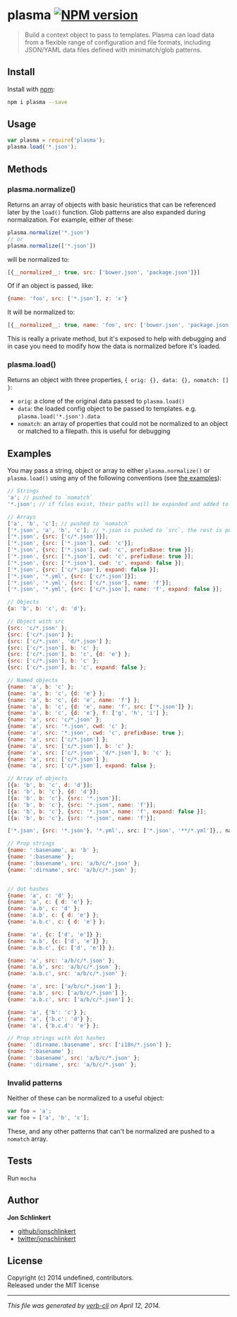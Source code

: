# plasma [![NPM version](https://badge.fury.io/js/plasma.png)](http://badge.fury.io/js/plasma)

> Build a context object to pass to templates. Plasma can load data from a flexible range of configuration and file formats, including JSON/YAML data files defined with minimatch/glob patterns.

## Install
Install with [npm](npmjs.org):

```bash
npm i plasma --save
```


## Usage

```js
var plasma = require('plasma');
plasma.load('*.json');
```

## Methods

### plasma.normalize()

Returns an array of objects with basic heuristics that can be referenced later by the `load()` function. Glob patterns are also expanded during normalization. For example, either of these:

```js
plasma.normalize('*.json')
// or
plasma.normalize(['*.json'])
```
will be normalized to:

```js
[{__normalized__: true, src: ['bower.json', 'package.json']}]
```
Of if an object is passed, like:

```js
{name: 'foo', src: ['*.json'], z: 'x'}
```
It will be normalized to:

```js
[{__normalized__: true, name: 'foo', src: ['bower.json', 'package.json'], z: 'x'}]
```

This is really a private method, but it's exposed to help with debugging and in case you need to modify how the data is normalized before it's loaded.


### plasma.load()

Returns an object with three properties, `{ orig: {}, data: {}, nomatch: [] }`:

* `orig`: a clone of the original data passed to `plasma.load()`
* `data`: the loaded config object to be passed to templates. e.g. `plasma.load('*.json').data`
* `nomatch`: an array of properties that could not be normalized to an object or matched to a filepath. this is useful for debugging

## Examples
You may pass a string, object or array to either `plasma.normalize()` or `plasma.load()` using any of the following conventions (see [the examples](./docs/examples.js)):

```js
// Strings
'a'; // pushed to `nomatch`
'*.json'; // if files exist, their paths will be expanded and added to a `src` array

// Arrays
['a', 'b', 'c']; // pushed to `nomatch`
['*.json', 'a', 'b', 'c']; // *.json is pushed to `src`, the rest is pushed to `nomatch`
['*.json', {src: ['c/*.json']}];
['*.json', {src: ['*.json'], cwd: 'c'}];
['*.json', {src: ['*.json'], cwd: 'c', prefixBase: true }];
['*.json', {src: ['*.json'], cwd: 'c', prefixBase: true }];
['*.json', {src: ['*.json'], cwd: 'c', expand: false }];
['*.json', {src: ['c/*.json'], expand: false }];
['*.json', '*.yml', {src: ['c/*.json']}];
['*.json', '*.yml', {src: ['c/*.json'], name: 'f'}];
['*.json', '*.yml', {src: ['c/*.json'], name: 'f', expand: false }];

// Objects
{a: 'b', b: 'c', d: 'd'};

// Object with src
{src: 'c/*.json' };
{src: ['c/*.json'] };
{src: ['c/*.json', 'd/*.json'] };
{src: ['c/*.json'], b: 'c' };
{src: ['c/*.json'], b: 'c', {d: 'e'} };
{src: ['c/*.json'], b: 'c' };
{src: ['c/*.json'], b: 'c', expand: false };

// Named objects
{name: 'a', b: 'c' };
{name: 'a', b: 'c', {d: 'e'} };
{name: 'a', b: 'c', {d: 'e', name: 'f'} };
{name: 'a', b: 'c', {d: 'e', name: 'f', src: ['*.json']} };
{name: 'a', b: 'c', {d: 'e'}, f: ['g', 'h', 'i'] };
{name: 'a', src: 'c/*.json' };
{name: 'a', src: '*.json', cwd: 'c' };
{name: 'a', src: '*.json', cwd: 'c', prefixBase: true };
{name: 'a', src: ['c/*.json'] };
{name: 'a', src: ['c/*.json'], b: 'c' };
{name: 'a', src: ['c/*.json', 'd/*.json'], b: 'c' };
{name: 'a', src: ['c/*.json'] };
{name: 'a', src: ['c/*.json'], expand: false };

// Array of objects
[{a: 'b', b: 'c', d: 'd'}];
[{a: 'b', b: 'c'}, {d: 'd'}];
[{a: 'b', b: 'c'}, {src: '*.json'}];
[{a: 'b', b: 'c'}, {src: '*.json', name: 'f'}];
[{a: 'b', b: 'c'}, {src: '*.json', name: 'f', expand: false }];
[{a: 'b', b: 'c'}, {src: '*.json', name: 'f'}];

['*.json', {src: '*.json'}, '*.yml',, src: ['*.json', '**/*.yml']},, name: 'a', src: ['*.json'], b: 'c'} ];

// Prop strings
{name: ':basename', a: 'b' };
{name: ':basename' };
{name: ':basename', src: 'a/b/c/*.json' };
{name: ':dirname', src: 'a/b/c/*.json' };


// dot hashes
{name: 'a', c: 'd' };
{name: 'a', c: { d: 'e'} };
{name: 'a.b', c: 'd' };
{name: 'a.b', c: { d: 'e'} };
{name: 'a.b.c', c: { d: 'e'} };

{name: 'a', {c: ['d', 'e']} };
{name: 'a.b', {c: ['d', 'e']} };
{name: 'a.b.c', {c: ['d', 'e']} };

{name: 'a', src: 'a/b/c/*.json' };
{name: 'a.b', src: 'a/b/c/*.json' };
{name: 'a.b.c', src: 'a/b/c/*.json' };

{name: 'a', src: ['a/b/c/*.json'] };
{name: 'a.b', src: ['a/b/c/*.json'] };
{name: 'a.b.c', src: ['a/b/c/*.json'] };

{name: 'a', {'b': 'c'} };
{name: 'a', {'b.c': 'd'} };
{name: 'a', {'b.c.d': 'e'} };

// Prop strings with dot hashes
{name: ':dirname.:basename', src: ['i18n/*.json'] };
{name: ':basename' };
{name: ':basename', src: 'a/b/c/*.json' };
{name: ':dirname', src: 'a/b/c/*.json' };
```

### Invalid patterns

Neither of these can be normalized to a useful object:

```js
var foo = 'a';
var foo = ['a', 'b', 'c'];
```

These, and any other patterns that can't be normalized are pushed to a `nomatch` array.

## Tests
Run `mocha`

## Author

**Jon Schlinkert**

+ [github/jonschlinkert](https://github.com/jonschlinkert)
+ [twitter/jonschlinkert](http://twitter.com/jonschlinkert)

## License
Copyright (c) 2014 undefined, contributors.  
Released under the MIT license

***

_This file was generated by [verb-cli](https://github.com/assemble/verb-cli) on April 12, 2014._